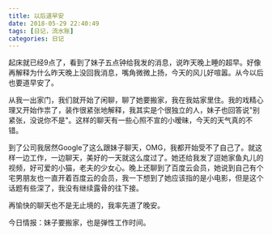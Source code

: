 ```yaml
---
title: 以后道早安
date: 2018-05-29 22:40:49
tags: [日记，流水账]
categories: 日记	
---
```


起床就已经9点了，看到了妹子五点钟给我发的消息，说昨天晚上睡的超早。好像再解释为什么昨天晚上没回我消息，嘴角微微上扬，今天的风儿好喧嚣。从今以后也要道早安了。

从我一出家门，我们就开始了闲聊，聊了她要搬家，我在我姑家里住。我的戏精心理又开始作祟了，装作很紧张地解释，我其实是个很独立的人，妹子也回答说"别紧张，没说你不是"。这样的聊天有一些心照不宣的小暧昧，今天的天气真的不错。

到了公司我居然Google了这么跟妹子聊天，OMG，我都开始受不了自己了。就这样一边工作，一边聊天，美好的一天就这么度过了。她还给我发了逗她家鱼丸儿的视频，好可爱的小猫，老夫的少女心。晚上还聊到了百度云会员，她说到自己有个宅男朋友也一直开着百度云的会员，我一下想到了她应该指的是小电影，但是这个话题有些深了，我没有继续露骨的往下接。

再愉快的聊天也不是无止境的，我率先道了晚安。

今日情报：妹子要搬家，也是弹性工作时间。
